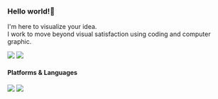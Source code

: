 ### Hello world!👋
<p>I'm here to visualize your idea.</br>I work to move beyond visual satisfaction using coding and computer graphic.</p>
 <a href="https://youngishere.netlify.app/" target="_blank"><img src="https://img.shields.io/badge/Hompage-DD0B78?style=flat-square&logo=GitHub%20Sponsors&logoColor=white"/></a>
  <a href="https://www.linkedin.com/in/hyangyoung/" target="_blank"><img src="https://img.shields.io/badge/Young-0A66C2?style=flat-square&logo=Linkedin&logoColor=white"/></a>

#### Platforms & Languages
<p>
<img src="https://img.shields.io/badge/Python-3776AB?style=flat-square&logo=Python&logoColor=white"/>
<img src="https://img.shields.io/badge/Django-092E20?style=flat-square&logo=Django&logoColor=white"/>




